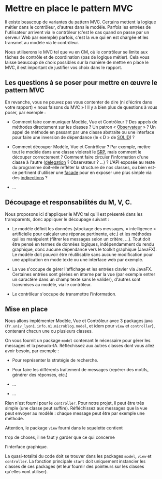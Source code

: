 <!-- LTeX: language=fr -->
# Mettre en place le pattern MVC

Il existe beaucoup de variantes du pattern MVC. 
Certains mettent la logique métier dans le contrôleur, d'autres dans le modèle. 
Parfois les entrées de l'utilisateur arrivent via le contrôleur (c'est
le cas quand on passe par un serveur Web par exemple) parfois, c'est la
vue qui en est chargée et les transmet au modèle via le contrôleur.

Nous utiliserons le MVC tel que vu en CM, où le contrôleur se limite aux tâches
de contrôle et de coordination (pas de logique métier). Cela vous laisse
beaucoup de choix possibles sur la manière de mettre en place le MVC, il est
important de justifier vos choix dans le rapport.

## Les questions à se poser pour mettre en œuvre le pattern MVC

En revanche, vous ne pouvez pas vous contenter de dire (ni d'écrire dans votre rapport) « nous faisons du MVC » ! 
Il y a bien plus de questions à vous poser, par exemple :

* Comment faire communiquer Modèle, Vue et Contrôleur ? Des appels de
  méthodes directement sur les classes ? Un patron
  « [Observateur](https://en.wikipedia.org/wiki/Observer_pattern) » ?
  Un appel de méthode en passant par une classe abstraite ou une
  interface pour faire une inversion de dépendance (le « D » de
  [SOLID](https://en.wikipedia.org/wiki/SOLID)) ?
  
* Comment découper Modèle, Vue et Contrôleur ? Par exemple, mettre
  tout le modèle dans une classe violerait le
  [SRP](https://en.wikipedia.org/wiki/Single_responsibility_principle),
  mais comment le découper correctement ? Comment faire circuler
  l'information d'une classe à l'autre
  ([delegation](https://en.wikipedia.org/wiki/Delegation_pattern) ?
  Observateur ? ...) ? L'API exposée au reste du programme doit-elle
  refléter la structure de nos classes, ou bien est-ce pertinent
  d'utiliser une
  [facade](https://en.wikipedia.org/wiki/Facade_pattern) pour en
  exposer une plus simple via des
  [indirections](https://en.wikipedia.org/wiki/GRASP_(object-oriented_design)#Indirection) ?
  
* ...

## Découpage et responsabilités du M, V, C.

Nous proposons ici d'appliquer le MVC tel qu'il est présenté dans les
transparents, donc appliquer le découpage suivant :

* Le modèle définit les données (stockage des messages, « intelligence »
  artificielle pour calculer une réponse pertinente, etc.)
  et les méthodes qui les manipulent (filtrer les messages selon un critère,
  ...). Tout doit être pensé en termes de données logiques,
  indépendamment du rendu graphique, donc aucune dépendance vers le toolkit
  graphique (JavaFX). Le modèle doit pouvoir être réutilisable sans aucune
  modification pour une application en mode texte ou une interface web par
  exemple.

  <!-- - Aucune référence à un nombre de pixels. Un poney peut par exemple -->
  <!--   être défini par sa rangée (`int`) et par sa progression dans un -->
  <!--   tour (`double` compris entre `0.0` et `1.0`). -->
  <!-- - Aucune référence à des noms de touches au clavier. Par exemple, le -->
  <!--   modèle doit recevoir l'information « l'utilisateur a demandé à -->
  <!--   passer le Poney numéro 2 en mode boost », mais pas « l'utilisateur -->
  <!--   a appuyé sur la touche ... » (qui est du domaine de la vue). -->

* La vue s'occupe de gérer l'affichage et les entrées clavier via
  JavaFX. Certaines entrées sont gérées en interne par la vue (par
  exemple entrer un caractère dans un champ texte sans le valider),
  d'autres sont transmises au modèle, via le contrôleur.

* Le contrôleur s'occupe de transmettre l'information.

## Mise en place

Nous allons implémenter Modèle, Vue et Contrôleur avec 3 packages
java (`fr.univ_lyon1.info.m1.microblog.model`, et idem pour `view`
et `controller`), contenant chacun une ou plusieurs classes.

On vous fournit un package `model` contenant le nécessaire pour gérer les
messages et la pseudo-IA. Réfléchissez aux autres classes dont vous allez avoir
besoin, par exemple :

* Pour représenter la stratégie de recherche.

* Pour faire les différents traitement de messages (repérer des motifs, générer des réponses, etc.)

* ...

<!-- * Dès que la requête devient non-triviale, il peut être nécessaire de
  la découper, par exemple via le pattern
  [Composite](https://en.wikipedia.org/wiki/Composite_pattern). -->

* ...

Rien n'est fourni pour le `controller`. Pour notre projet, il peut être
très simple (une classe peut suffire). Réfléchissez aux messages que
la vue peut envoyer au modèle : chaque message peut être par exemple
une méthode.

Attention, le package `view` fourni dans le squelette contient
<!-- **beaucoup** --> trop de choses, il ne faut y garder que ce qui concerne
l'interface graphique.

La quasi-totalité du code doit se trouver dans les packages `model`,
`view` et `controller`. La fonction principale `start` doit uniquement
instancier les classes de ces packages (et leur fournir des pointeurs
sur les classes qu'elles vont utiliser).
